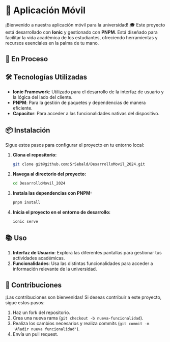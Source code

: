 # 📱 Aplicación Móvil

¡Bienvenido a nuestra aplicación móvil para la universidad! 🎓 Este proyecto está desarrollado con **Ionic** y gestionado con **PNPM**. Está diseñado para facilitar la vida académica de los estudiantes, ofreciendo herramientas y recursos esenciales en la palma de tu mano.

## 🚧 En Proceso

## 🛠️ Tecnologías Utilizadas

- **Ionic Framework**: Utilizado para el desarrollo de la interfaz de usuario y la lógica del lado del cliente.
- **PNPM**: Para la gestión de paquetes y dependencias de manera eficiente.
- **Capacitor**: Para acceder a las funcionalidades nativas del dispositivo.

## 📦 Instalación

Sigue estos pasos para configurar el proyecto en tu entorno local:

1. **Clona el repositorio:**

    ```bash
    git clone git@github.com:SrSebald/DesarrolloMovil_2024.git
    ```

2. **Navega al directorio del proyecto:**

    ```bash
    cd DesarrolloMovil_2024
    ```

3. **Instala las dependencias con PNPM:**

    ```bash
    pnpm install
    ```

4. **Inicia el proyecto en el entorno de desarrollo:**

    ```bash
    ionic serve
    ```

## 📚 Uso

1. **Interfaz de Usuario**: Explora las diferentes pantallas para gestionar tus actividades académicas.
2. **Funcionalidades**: Usa las distintas funcionalidades para acceder a información relevante de la universidad.

## 🤝 Contribuciones

¡Las contribuciones son bienvenidas! Si deseas contribuir a este proyecto, sigue estos pasos:

1. Haz un fork del repositorio.
2. Crea una nueva rama (`git checkout -b nueva-funcionalidad`).
3. Realiza los cambios necesarios y realiza commits (`git commit -m 'Añadir nueva funcionalidad'`).
4. Envía un pull request.
